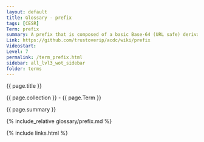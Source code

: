 ```yaml
---
layout: default
title: Glossary - prefix
tags: [CESR]
Term: prefix
summary: A prefix that is composed of a basic Base-64 (URL safe) derivation code pre-pended to Base-64 encoding of a basic public digital signing key
Link: https://github.com/trustoverip/acdc/wiki/prefix
Videostart: 
Level: 7
permalink: /term_prefix.html
sidebar: all_lvl3_wot_sidebar
folder: terms
---
```


{{ page.title }}

{{ page.collection }} - {{ page.Term }}

   {{ page.summary }}

{% include_relative glossary/prefix.md %}

 {% include links.html %} 
